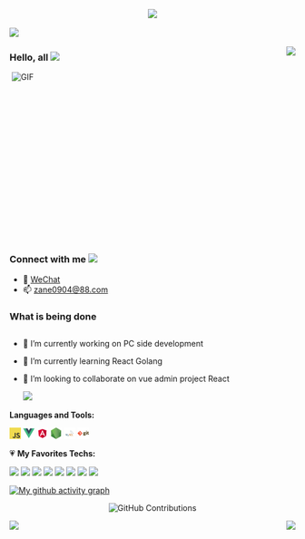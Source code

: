 <p align="center">
    <img src="https://github-profile-trophy.vercel.app/?username=zane0904&row=1&column=6&theme=gruvbox&margin-w=15&margin-h=15"/>
</p>

 ![](./profile-3d-contrib/profile-night-view.svg)

<img align="right" src="https://github-readme-stats.vercel.app/api?username=zane0904&count_private=true&show_icons=true&theme=vue" />

### Hello, all <img src="https://media.giphy.com/media/hvRJCLFzcasrR4ia7z/giphy.gif" width="25px">

 <div>
  <img align="right" alt="GIF" src="https://github.com/abhisheknaiidu/abhisheknaiidu/raw/master/code.gif?raw=true" width="500" height="320" />
</div>

### Connect with me <img src='https://raw.githubusercontent.com/ShahriarShafin/ShahriarShafin/main/Assets/handshake.gif' width="100px"> 

- 💬 [WeChat](https://pic.imgdb.cn/item/6304a8f116f2c2beb1c64e40.jpg)
- 📫 [zane0904@88.com](mailto:zane0904@88.com)

### What is being done

<h2></h2>

- 🔭 I’m currently working on PC side development 
- 🌱 I’m currently learning React Golang 
- 👯 I’m looking to collaborate on vue admin project React

  ![](https://komarev.com/ghpvc/?username=zane0904)


**Languages and Tools:**

<code><img height="20" src="https://raw.githubusercontent.com/github/explore/80688e429a7d4ef2fca1e82350fe8e3517d3494d/topics/javascript/javascript.png"></code>
<code><img height="20" src="https://raw.githubusercontent.com/github/explore/80688e429a7d4ef2fca1e82350fe8e3517d3494d/topics/vue/vue.png"></code>
<code><img height="20" src="https://raw.githubusercontent.com/github/explore/80688e429a7d4ef2fca1e82350fe8e3517d3494d/topics/angular/angular.png"></code>
<code><img height="20" src="https://raw.githubusercontent.com/github/explore/80688e429a7d4ef2fca1e82350fe8e3517d3494d/topics/nodejs/nodejs.png"></code>
<code><img height="20" src="https://raw.githubusercontent.com/github/explore/80688e429a7d4ef2fca1e82350fe8e3517d3494d/topics/mysql/mysql.png"></code>
<code><img height="20" src="https://raw.githubusercontent.com/github/explore/80688e429a7d4ef2fca1e82350fe8e3517d3494d/topics/git/git.png"></code>

💗 **My Favorites Techs:**

![](https://img.shields.io/badge/Language-JavaScript-informational?style=flat&logo=javascript&logoColor=white&color=3bac3a)
![](https://img.shields.io/badge/Framework-Vue-informational?style=flat&logo=vue.js&logoColor=white&color=3bac3a)
![](https://img.shields.io/badge/Framework-Angular-informational?style=flat&logo=angular&logoColor=white&color=3bac3a)
![](https://img.shields.io/badge/Language-TypeScript-informational?style=flat&logo=typescript&logoColor=white&color=3bac3a)
![](https://img.shields.io/badge/CI/CD-Github_Action-informational?style=flat&logo=github&logoColor=white&color=3bac3a)
![](https://img.shields.io/badge/Database-MySQL-informational?style=flat&logo=mysql&logoColor=white&color=3bac3a)
![](https://img.shields.io/badge/Framework-Node-informational?style=flat&logo=node.js&logoColor=white&color=3bac3a)
![](https://img.shields.io/badge/Framework-Git-informational?style=flat&logo=Git&logoColor=white&color=3bac3a)

[![My github activity graph](https://activity-graph.herokuapp.com/graph?username=zane0904&theme=github&count_private=true&area=true&hide_border=true)](https://activity-graph.herokuapp.com/graph?username=zane0904&theme=github&count_private=true)



<div align="center"/>

![GitHub Contributions](https://github-readme-streak-stats.herokuapp.com/?&theme=ayu-mirage&user=zane0904)

<div>
<img src="https://github-readme-stats.vercel.app/api?username=zane0904&show_icons=true&count_private=true&layout=compact&theme=maroongold&include_all_commits=true" align="left" style="height: 150px" />

<img src="https://github-readme-stats.vercel.app/api/top-langs/?username=zane0904&layout=compact&theme=maroongold&include_all_commits=true" align="right" style="height: 150px" /><br/>  
</div>
